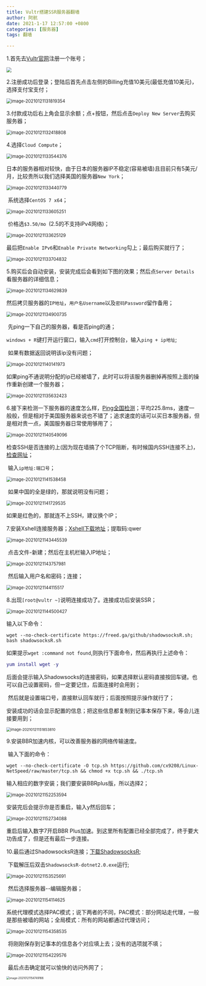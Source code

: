 ```yaml
---
title: Vultr搭建SSR服务器翻墙
author: 阿航
date: 2021-1-17 12:57:00 +0800
categories: [服务器]
tags: 翻墙

---
```




1.首先去[Vultr官网](https://www.vultr.com/)注册一个账号；

<img src="https://github.com/lvxinghang/lvxinghang.github.io/raw/main/assets/img/Vultr/image-20210121131001604.png" style="zoom:80%;" />

2.注册成功后登录；登陆后首先点击左侧的Billing充值10美元(最低充值10美元)，选择支付宝支付；

<img src="https://github.com/lvxinghang/lvxinghang.github.io/raw/main/assets/img/Vultr/image-20210121131819354.png" alt="image-20210121131819354" style="zoom:80%;" />

3.付款成功后右上角会显示余额；点+按钮，然后点击`Deploy New Server`去购买服务器；

<img src="https://github.com/lvxinghang/lvxinghang.github.io/raw/main/assets/img/Vultr/image-20210121132418808.png" alt="image-20210121132418808" style="zoom:80%;" />

4.选择`Cloud Compute`；

<img src="https://github.com/lvxinghang/lvxinghang.github.io/raw/main/assets/img/Vultr/image-20210121133544376.png" alt="image-20210121133544376" style="zoom:80%;" />

​	日本的服务器相对较快，由于日本的服务器IP不稳定(容易被墙)且目前只有5美元/月，比较贵所以我们选择美国的服务器`New York`；

<img src="https://github.com/lvxinghang/lvxinghang.github.io/raw/main/assets/img/Vultr/image-20210121133440779.png" alt="image-20210121133440779" style="zoom:80%;" />

​	系统选择`CentOS 7 x64`；

<img src="https://github.com/lvxinghang/lvxinghang.github.io/raw/main/assets/img/Vultr/image-20210121133605251.png" alt="image-20210121133605251" style="zoom:80%;" />

​	价格选`$3.50/mo `(2.5的不支持iPv4网络)；

<img src="https://github.com/lvxinghang/lvxinghang.github.io/raw/main/assets/img/Vultr/image-20210121133625129.png" alt="image-20210121133625129" style="zoom:80%;" />

​	最后把`Enable IPv6`和`Enable Private Networking`勾上；最后购买就行了；

<img src="https://github.com/lvxinghang/lvxinghang.github.io/raw/main/assets/img/Vultr/image-20210121133704832.png" alt="image-20210121133704832" style="zoom:80%;" />

5.购买后会自动安装，安装完成后会看到如下图的效果；然后点`Server Details`看服务器的详细信息；

<img src="https://github.com/lvxinghang/lvxinghang.github.io/raw/main/assets/img/Vultr/image-20210121134629839.png" alt="image-20210121134629839" style="zoom:80%;" />

​	然后拷贝服务器的`IP地址`，`用户名Username`以及`密码Password`留作备用；

<img src="https://github.com/lvxinghang/lvxinghang.github.io/raw/main/assets/img/Vultr/image-20210121134900735.png" alt="image-20210121134900735" style="zoom:80%;" />

​	先ping一下自己的服务器，看是否ping的通；

​	`windows + R`键打开运行窗口，输入`cmd`打开控制台，输入`ping + ip地址`;

​	如果有数据返回说明该ip没有问题；

<img src="https://github.com/lvxinghang/lvxinghang.github.io/raw/main/assets/img/Vultr/image-20210121140141973.png" alt="image-20210121140141973" style="zoom:80%;" />

​	如果ping不通说明分配的ip已经被墙了，此时可以将该服务器删掉再按照上面的操作重新创建一个服务器；

<img src="https://github.com/lvxinghang/lvxinghang.github.io/raw/main/assets/img/Vultr/image-20210121135632423.png" alt="image-20210121135632423" style="zoom:80%;" />

6.接下来检测一下服务器的速度怎么样，[Ping全国检测](http://ping.chinaz.com/)；平均225.8ms，速度一般般，但是相对于美国服务器来说也不错了；追求速度的话可以买日本服务器，但是相对贵一点，美国服务器日常使用够用了；

<img src="https://github.com/lvxinghang/lvxinghang.github.io/raw/main/assets/img/Vultr/image-20210121140549096.png" alt="image-20210121140549096" style="zoom:80%;" />

​	检查SSH是否连接的上(因为现在墙搞了个TCP阻断，有时候国内SSH连接不上)，[检查网址](http://port.ping.pe/)；

​	输入`ip地址:端口号`；

<img src="https://github.com/lvxinghang/lvxinghang.github.io/raw/main/assets/img/Vultr/image-20210121141538458.png" alt="image-20210121141538458" style="zoom:80%;" />

​	如果中国的全是绿的，那就说明没有问题；

<img src="https://github.com/lvxinghang/lvxinghang.github.io/raw/main/assets/img/Vultr/image-20210121141729535.png" alt="image-20210121141729535" style="zoom:80%;" />

如果是红色的，那就连不上SSH，建议换个IP；

7.安装Xshell连接服务器；[Xshell下载地址](https://pan.baidu.com/s/1Oz9kkdWRc9BGwHo3K2Yh_A )；提取码:qwer

<img src="https://github.com/lvxinghang/lvxinghang.github.io/raw/main/assets/img/Vultr/image-20210121143445539.png" alt="image-20210121143445539" style="zoom:80%;" />

​	点击文件-新建；然后在主机栏输入IP地址；

<img src="https://github.com/lvxinghang/lvxinghang.github.io/raw/main/assets/img/Vultr/image-20210121143757981.png" alt="image-20210121143757981" style="zoom:80%;" />

​	然后输入用户名和密码；连接；

<img src="https://github.com/lvxinghang/lvxinghang.github.io/raw/main/assets/img/Vultr/image-20210121144115517.png" alt="image-20210121144115517" style="zoom:80%;" />

8.出现`[root@vultr ~]`说明连接成功了。连接成功后安装SSR；

<img src="https://github.com/lvxinghang/lvxinghang.github.io/raw/main/assets/img/Vultr/image-20210121144500427.png" alt="image-20210121144500427" style="zoom:80%;" />

输入以下命令：

```
wget --no-check-certificate https://freed.ga/github/shadowsocksR.sh; bash shadowsocksR.sh
```

如果提示`wget :command not found`,则执行下面命令，然后再执行上述命令：

```lua
yum install wget -y
```

​	后面会提示输入Shadowsocks的连接密码，如果选择默认密码直接按回车键。也可以自己设置密码，但一定要记住，后面连接时会用到；

​	然后就是设置端口号，直接默认回车就行；后面按照提示操作就行了；

​	安装成功的话会显示配置的信息；把这些信息都复制到记事本保存下来，等会儿连接要用到；

<img src="https://github.com/lvxinghang/lvxinghang.github.io/raw/main/assets/img/Vultr/image-20210121151853810.png" alt="image-20210121151853810" style="zoom: 67%;" />

9.安装BBR加速内核，可以改善服务器的网络传输速度。

​	输入下面的命令：

```
wget --no-check-certificate -O tcp.sh https://github.com/cx9208/Linux-NetSpeed/raw/master/tcp.sh && chmod +x tcp.sh && ./tcp.sh
```

输入相应的数字安装；我们要安装BBRplus版，所以选择2；

<img src="https://github.com/lvxinghang/lvxinghang.github.io/raw/main/assets/img/Vultr/image-20210121152253594.png" alt="image-20210121152253594" style="zoom:80%;" />

安装完后会提示你是否重启，输入y然后回车；

<img src="https://github.com/lvxinghang/lvxinghang.github.io/raw/main/assets/img/Vultr/image-20210121152734088.png" alt="image-20210121152734088" style="zoom:80%;" />

重启后输入数字7开启BBR Plus加速。到这里所有配置已经全部完成了，终于要大功告成了，但是还有最后一步连接。

10.最后通过ShadowsocksR连接；[下载ShadowsocksR](https://tlanyan.me/shadowsockr-shadowsocksr-shadowsocksrr-clients/);

​	下载解压后双击`ShadowsocksR-dotnet2.0.exe`运行;

<img src="https://github.com/lvxinghang/lvxinghang.github.io/raw/main/assets/img/Vultr/image-20210121153525691.png" alt="image-20210121153525691" style="zoom:80%;" />

​	然后选择服务器--编辑服务器；

<img src="https://github.com/lvxinghang/lvxinghang.github.io/raw/main/assets/img/Vultr/image-20210121154114625.png" alt="image-20210121154114625" style="zoom:80%;" />

​	系统代理模式选择PAC模式；说下两者的不同，PAC模式：部分网站走代理，一般是那些被墙的网站；全局模式：所有的网站都通过代理访问；

<img src="https://github.com/lvxinghang/lvxinghang.github.io/raw/main/assets/img/Vultr/image-20210121154358535.png" alt="image-20210121154358535" style="zoom:80%;" />

​	将刚刚保存到记事本的信息各个对应填上去；没有的选项就不填；

<img src="https://github.com/lvxinghang/lvxinghang.github.io/raw/main/assets/img/Vultr/image-20210121154229576.png" alt="image-20210121154229576" style="zoom:80%;" />

​	最后点击确定就可以愉快的访问外网了；

<img src="https://github.com/lvxinghang/lvxinghang.github.io/raw/main/assets/img/Vultr/image-20210121154749166.png" alt="image-20210121154749166" style="zoom: 50%;" />